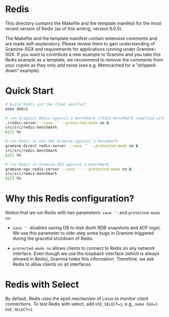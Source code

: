 # Redis

This directory contains the Makefile and the template manifest for the most
recent version of Redis (as of this writing, version 6.0.5).

The Makefile and the template manifest contain extensive comments and are made
self-explanatory. Please review them to gain understanding of Gramine-SGX and
requirements for applications running under Gramine-SGX. If you want to
contribute a new example to Gramine and you take this Redis example as a
template, we recommend to remove the comments from your copies as they only add
noise (see e.g. Memcached for a "stripped-down" example).


# Quick Start

```sh
# build Redis and the final manifest
make SGX=1

# run original Redis against a benchmark (redis-benchmark supplied with Redis)
./redis-server --save '' --protected-mode no &
src/src/redis-benchmark
kill %%

# run Redis in non-SGX Gramine against a benchmark
gramine-direct redis-server --save '' --protected-mode no &
src/src/redis-benchmark
kill %%

# run Redis in Gramine-SGX against a benchmark
gramine-sgx redis-server --save '' --protected-mode no &
src/src/redis-benchmark
kill %%
```

# Why this Redis configuration?

Notice that we run Redis with two parameters: `save ''` and `protected-mode no`:

- `save ''` disables saving DB to disk (both RDB snapshots and AOF logs). We use
  this parameter to side-step some bugs in Gramine triggered during the
  graceful shutdown of Redis.

- `protected-mode no` allows clients to connect to Redis on any network
  interface. Even though we use the loopback interface (which is always allowed
  in Redis), Gramine hides this information. Therefore, we ask Redis to allow
  clients on all interfaces.

# Redis with Select

By default, Redis uses the epoll mechanism of Linux to monitor client
connections.  To test Redis with select, add `USE_SELECT=1`, e.g., `make SGX=1
USE_SELECT=1`.
